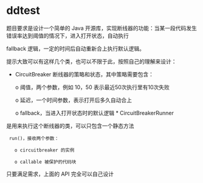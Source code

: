 # ddtest

题目要求是设计一个简单的 Java 开源库，实现断线器的功能：当某一段代码发生错误率达到阈值的情况下，进入打开状态，自动执行

fallback 逻辑，一定的时间后自动重新合上执行默认逻辑。



提示大致可以有这样几个类，也可以不限于此，按照自己的理解来设计：


  * CircuitBreaker 断线器的策略和状态，其中策略需要包含：

       o 阈值，两个参数，例如 10，50 表示最近50次执行里有10次失败

       o 延迟，一个时间参数，表示打开后多久自动合上

       o fallback，当进入打开状态时的默认逻辑   * CircuitBreakerRunner

是用来执行这个断线器的类，可以只包含一个静态方法

     run()，接收两个参数：

       o circuitbreaker 的实例

       o callable 被保护的代码块

只要满足需求，上面的 API 完全可以自己设计
